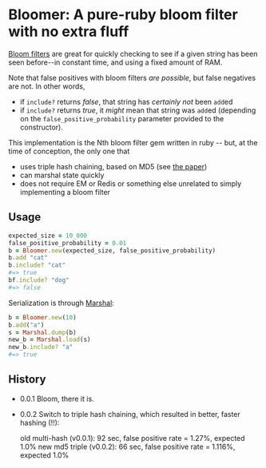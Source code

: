 # Bloomer: A pure-ruby bloom filter with no extra fluff

[Bloom filters](http://en.wikipedia.org/wiki/Bloom_filter) are great for quickly checking to see if
a given string has been seen before--in constant time, and using a fixed amount of RAM.

Note that false positives with bloom filters *are possible*, but false negatives are not. In other words,

* if ```include?``` returns *false*, that string has *certainly not* been ```add```ed
* if ```include?``` returns *true*, it *might* mean that string was ```add```ed (depending on the
```false_positive_probability``` parameter provided to the constructor).

This implementation is the Nth bloom filter gem written in ruby -- but, at the time of conception, the only one that

* uses triple hash chaining, based on MD5 (see [the paper](http://www.ccs.neu.edu/home/pete/pub/bloom-filters-verification.pdf))
* can marshal state quickly
* does not require EM or Redis or something else unrelated to simply implementing a bloom filter

## Usage

```ruby
expected_size = 10_000
false_positive_probability = 0.01
b = Bloomer.new(expected_size, false_positive_probability)
b.add "cat"
b.include? "cat"
#=> true
bf.include? "dog"
#=> false
```

Serialization is through [Marshal](http://ruby-doc.org/core-1.8.7/Marshal.html):

```ruby
b = Bloomer.new(10)
b.add("a")
s = Marshal.dump(b)
new_b = Marshal.load(s)
new_b.include? "a"
#=> true
```

## History

* 0.0.1 Bloom, there it is.

* 0.0.2 Switch to triple hash chaining, which resulted in better, faster hashing (!!):

  old multi-hash (v0.0.1): 92 sec, false positive rate = 1.27%, expected 1.0%
  new md5 triple (v0.0.2): 66 sec, false positive rate = 1.116%, expected 1.0%



